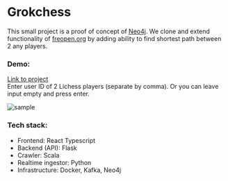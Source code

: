 # Grokchess

This small project is a proof of concept of [Neo4j](https://neo4j.com/). We clone and extend functionality of [freopen.org](https://lichess.org/@/freopen/blog/carlsen-number-for-every-lichess-user/DzjHeprV) by adding ability to find shortest path between 2 any players.

### Demo:
[Link to project](http://neo4j-demo.lab.grokking.org/)  
Enter user ID of 2 Lichess players (separate by comma). Or you can leave input empty and press enter.

![sample](https://cdn.discordapp.com/attachments/1120412662564667544/1142449560254435549/image.png)
### Tech stack:
- Frontend: React Typescript
- Backend (API): Flask
- Crawler: Scala
- Realtime ingestor: Python
- Infrastructure: Docker, Kafka, Neo4j
